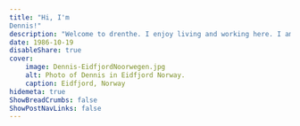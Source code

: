 ```yaml
---
title: "Hi, I'm
Dennis!"
description: "Welcome to drenthe. I enjoy living and working here. I am an independent entrepreneur, father and husband. Together with my parents I run a 'Spar' supermarket in the town of Exloo. In my spare time I like to play a game of tennis."
date: 1986-10-19
disableShare: true
cover:
    image: Dennis-EidfjordNoorwegen.jpg
    alt: Photo of Dennis in Eidfjord Norway.
    caption: Eidfjord, Norway
hidemeta: true
ShowBreadCrumbs: false
ShowPostNavLinks: false
---
```

